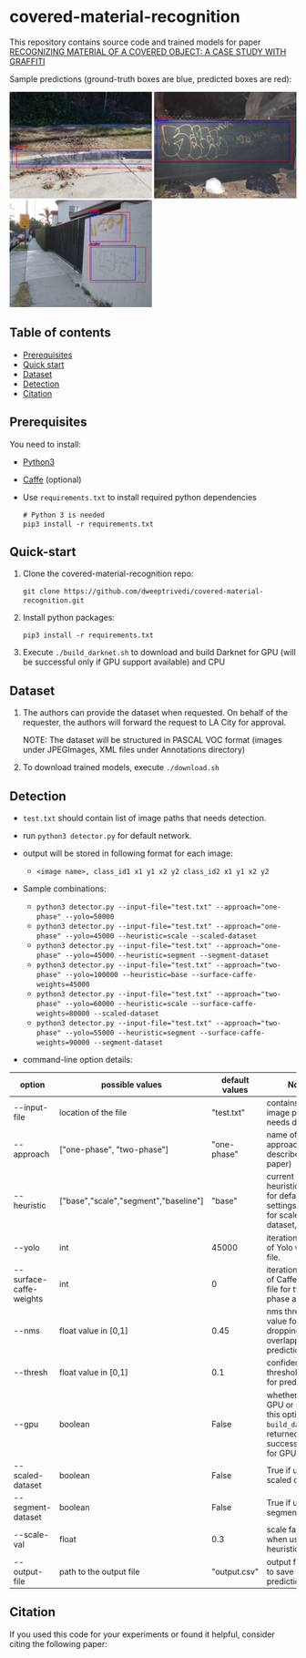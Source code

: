 # covered-material-recognition

This repository contains source code and trained models for paper [RECOGNIZING MATERIAL OF A COVERED OBJECT: A CASE STUDY WITH GRAFFITI]()

Sample predictions (ground-truth boxes are blue, predicted boxes are red):

<img src="images/test_0.png" alt="drawing" width="250"/> <img src="images/test_1.png" alt="drawing" width="250"/> <img src="images/test_9.png" alt="drawing" width="250"/>

## Table of contents

- [Prerequisites](#prerequisites)
- [Quick start](#quick-start)
- [Dataset](#Dataset)
- [Detection](#Detection)
- [Citation](#Citation)

## Prerequisites

You need to install:
- [Python3](https://www.python.org/downloads/)
- [Caffe](http://caffe.berkeleyvision.org/installation.html) (optional)
- Use `requirements.txt` to install required python dependencies

    ```Shell
    # Python 3 is needed
    pip3 install -r requirements.txt
    ```
   

## Quick-start
1. Clone the covered-material-recognition repo: 

    ```Shell
    git clone https://github.com/dweeptrivedi/covered-material-recognition.git
    ```

2. Install python packages:

    ```Shell
    pip3 install -r requirements.txt
    ```

3. Execute `./build_darknet.sh` to download and build Darknet for GPU (will be successful only if GPU support available) and CPU 


## Dataset
1. The authors can provide the dataset when requested. On behalf of the requester, the authors will forward the request to LA City for approval.

    NOTE: The dataset will be structured in PASCAL VOC format (images under JPEGImages, XML files under Annotations directory)

2. To download trained models, execute `./download.sh`


## Detection
- `test.txt` should contain list of image paths that needs detection.

- run `python3 detector.py` for default network.

- output will be stored in following format for each image:
    - `<image name>, class_id1 x1 y1 x2 y2 class_id2 x1 y1 x2 y2`

- Sample combinations:
    - `python3 detector.py --input-file="test.txt" --approach="one-phase" --yolo=50000`
    - `python3 detector.py --input-file="test.txt" --approach="one-phase" --yolo=45000 --heuristic=scale --scaled-dataset`
    - `python3 detector.py --input-file="test.txt" --approach="one-phase" --yolo=45000 --heuristic=segment --segment-dataset`
    - `python3 detector.py --input-file="test.txt" --approach="two-phase" --yolo=100000 --heuristic=base --surface-caffe-weights=45000`
    - `python3 detector.py --input-file="test.txt" --approach="two-phase" --yolo=60000 --heuristic=scale --surface-caffe-weights=80000 --scaled-dataset`
    - `python3 detector.py --input-file="test.txt" --approach="two-phase" --yolo=55000 --heuristic=segment --surface-caffe-weights=90000 --segment-dataset`

- command-line option details:

| option |  possible values | default values | Notes |
| --- | --- | --- | --- |
| --input-file | location of the file | "test.txt" | contains list of image paths that needs detection. |
| --approach | ["one-phase", "two-phase"] | "one-phase" | name of the approach (as described in paper) |
| --heuristic | ["base","scale","segment","baseline"] | "base" | current heuristic("base" for default settings, "scale" for scaled dataset,...) |
| --yolo | int | 45000 | iteration number of Yolo weight file. |
| --surface-caffe-weights | int | 0 | iteration number of Caffe weight file for two-phase approach |
| --nms | float value in [0,1] | 0.45 | nms threshold value for dropping overlapping predictions |
| --thresh | float value in [0,1] | 0.1 | confidence threshold value for predictions |
| --gpu | boolean | False | whether to use GPU or not. Set this option only if `build_darknet.sh` returned successful build for GPU |
| --scaled-dataset | boolean | False | True if using scaled dataset |
| --segment-dataset | boolean | False | True if using segment dataset |
| --scale-val | float | 0.3 | scale factor when using scale heuristic |
| --output-file | path to the output file | "output.csv" | output file path to save predictions . |


## Citation
If you used this code for your experiments or found it helpful, consider citing the following paper:

